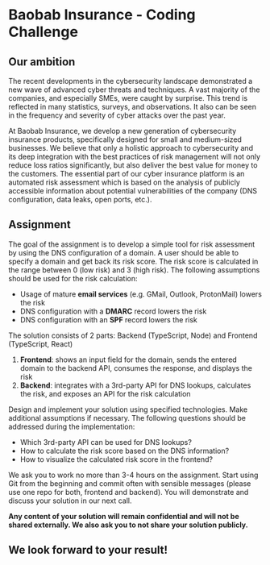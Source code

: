 # Baobab Insurance - Coding Challenge


## Our ambition

The recent developments in the cybersecurity landscape demonstrated a new wave of advanced cyber threats and techniques. A vast majority of the companies, and especially SMEs, were caught by surprise. This trend is reflected in many statistics, surveys, and observations. It also can be seen in the frequency and severity of cyber attacks over the past year.

At Baobab Insurance, we develop a new generation of cybersecurity insurance products, specifically designed for small and medium-sized businesses. We believe that only a holistic approach to cybersecurity and its deep integration with the best practices of risk management will not only reduce loss ratios significantly, but also deliver the best value for money to the customers. The essential part of our cyber insurance platform is an automated risk assessment which is based on the analysis of publicly accessible information about potential vulnerabilities of the company (DNS configuration, data leaks, open ports, etc.).


## Assignment

The goal of the assignment is to develop a simple tool for risk assessment by using the DNS configuration of a domain. A user should be able to specify a domain and get back its risk score. The risk score is calculated in the range between 0 (low risk) and 3 (high risk). The following assumptions should be used for the risk calculation:
* Usage of mature **email services** (e.g. GMail, Outlook, ProtonMail) lowers the risk
* DNS configuration with a **DMARC** record lowers the risk
* DNS configuration with an **SPF** record lowers the risk


The solution consists of 2 parts: Backend (TypeScript, Node) and Frontend (TypeScript, React)
1. **Frontend**: shows an input field for the domain, sends the entered domain to the backend API, consumes the response, and displays the risk
2. **Backend**: integrates with a 3rd-party API for DNS lookups, calculates the risk, and exposes an API for the risk calculation


Design and implement your solution using specified technologies. Make additional assumptions if necessary. The following questions should be addressed during the implementation: 
* Which 3rd-party API can be used for DNS lookups?
* How to calculate the risk score based on the DNS information?
* How to visualize the calculated risk score in the frontend?

We ask you to work no more than 3-4 hours on the assignment. Start using Git from the beginning and commit often with sensible messages (please use one repo for both, frontend and backend). You will demonstrate and discuss your solution in our next call. 

**Any content of your solution will remain confidential and will not be shared externally. We also ask you to not share your solution publicly.**

## We look forward to your result!
